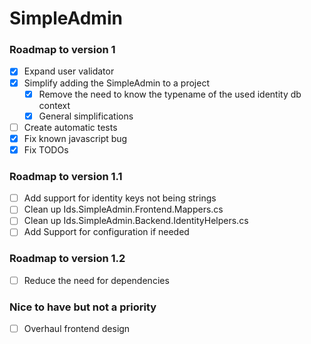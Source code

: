# SimpleAdmin
### Roadmap to version 1

- [x] Expand user validator
- [x] Simplify adding the SimpleAdmin to a project
  - [x] Remove the need to know the typename of the used identity db context
  - [x] General simplifications
- [ ] Create automatic tests
- [x] Fix known javascript bug
- [x] Fix TODOs
  
### Roadmap to version 1.1

- [ ] Add support for identity keys not being strings
- [ ] Clean up Ids.SimpleAdmin.Frontend.Mappers.cs
- [ ] Clean up Ids.SimpleAdmin.Backend.IdentityHelpers.cs
- [ ] Add Support for configuration if needed

### Roadmap to version 1.2

- [ ] Reduce the need for dependencies

### Nice to have but not a priority

-[ ] Overhaul frontend design 